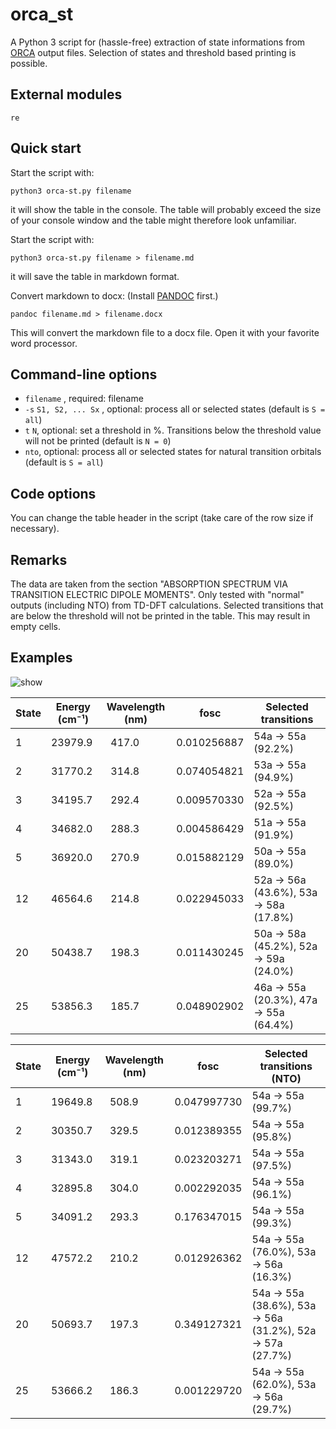 # orca_st
A Python 3 script for (hassle-free) extraction of state informations from [ORCA](https://orcaforum.kofo.mpg.de) 
output files. Selection of states and threshold based printing is possible.

## External modules
 `re` 
 
## Quick start
 Start the script with:
```console
python3 orca-st.py filename
```
it will show the table in the console. The table will probably exceed the size of
your console window and the table might therefore look unfamiliar.

Start the script with:
```console
python3 orca-st.py filename > filename.md
```
it will save the table in markdown format.

Convert markdown to docx:
(Install [PANDOC](https://pandoc.org) first.)
```console
pandoc filename.md > filename.docx
```
This will convert the markdown file to a docx file. Open it with your favorite
word processor.

## Command-line options
- `filename` , required: filename
- `-s` `S1, S2, ... Sx` , optional: process all or selected states (default is `S = all`)
- `t` `N`, optional: set a threshold in %. Transitions below the threshold value will not be printed (default is `N = 0`)
- `nto`, optional: process all or selected states for natural transition orbitals (default is `S = all`)

## Code options
You can change the table header in the script (take care of the row size if necessary). 

## Remarks
The data are taken from the section "ABSORPTION SPECTRUM VIA TRANSITION ELECTRIC DIPOLE MOMENTS".
Only tested with "normal" outputs (including NTO) from TD-DFT calculations.
Selected transitions that are below the threshold will not be printed in the table. This may result in empty cells.

## Examples
![show](/examples/show-use2.gif)

| State | Energy (cm⁻¹) | Wavelength (nm) | fosc         | Selected transitions                  |
|-------|---------------|-----------------|--------------|---------------------------------------|
|     1 |       23979.9 |           417.0 |  0.010256887 | 54a -> 55a (92.2%)                    |
|     2 |       31770.2 |           314.8 |  0.074054821 | 53a -> 55a (94.9%)                    |
|     3 |       34195.7 |           292.4 |  0.009570330 | 52a -> 55a (92.5%)                    |
|     4 |       34682.0 |           288.3 |  0.004586429 | 51a -> 55a (91.9%)                    |
|     5 |       36920.0 |           270.9 |  0.015882129 | 50a -> 55a (89.0%)                    |
|    12 |       46564.6 |           214.8 |  0.022945033 | 52a -> 56a (43.6%), 53a -> 58a (17.8%)|
|    20 |       50438.7 |           198.3 |  0.011430245 | 50a -> 58a (45.2%), 52a -> 59a (24.0%)|
|    25 |       53856.3 |           185.7 |  0.048902902 | 46a -> 55a (20.3%), 47a -> 55a (64.4%)|

| State | Energy (cm⁻¹) | Wavelength (nm) | fosc         | Selected transitions (NTO)                                |
|-------|---------------|-----------------|--------------|-----------------------------------------------------------|
|     1 |       19649.8 |           508.9 |  0.047997730 | 54a -> 55a (99.7%)                                        |
|     2 |       30350.7 |           329.5 |  0.012389355 | 54a -> 55a (95.8%)                                        |
|     3 |       31343.0 |           319.1 |  0.023203271 | 54a -> 55a (97.5%)                                        |
|     4 |       32895.8 |           304.0 |  0.002292035 | 54a -> 55a (96.1%)                                        |
|     5 |       34091.2 |           293.3 |  0.176347015 | 54a -> 55a (99.3%)                                        |
|    12 |       47572.2 |           210.2 |  0.012926362 | 54a -> 55a (76.0%), 53a -> 56a (16.3%)                    |
|    20 |       50693.7 |           197.3 |  0.349127321 | 54a -> 55a (38.6%), 53a -> 56a (31.2%), 52a -> 57a (27.7%)|
|    25 |       53666.2 |           186.3 |  0.001229720 | 54a -> 55a (62.0%), 53a -> 56a (29.7%)                    |
